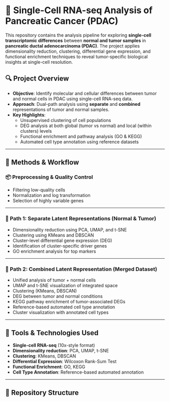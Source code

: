 # 🧬 Single-Cell RNA-seq Analysis of Pancreatic Cancer (PDAC)

This repository contains the analysis pipeline for exploring **single-cell transcriptomic differences** between **normal and tumor samples** in **pancreatic ductal adenocarcinoma (PDAC)**. The project applies dimensionality reduction, clustering, differential gene expression, and functional enrichment techniques to reveal tumor-specific biological insights at single-cell resolution.

## 🔍 Project Overview

- **Objective**: Identify molecular and cellular differences between tumor and normal cells in PDAC using single-cell RNA-seq data.
- **Approach**: Dual-path analysis using **separate** and **combined** representations of tumor and normal samples.
- **Key Highlights**:
  - Unsupervised clustering of cell populations
  - DEG analysis at both global (tumor vs normal) and local (within clusters) levels
  - Functional enrichment and pathway analysis (GO & KEGG)
  - Automated cell type annotation using reference datasets

---

## 🧪 Methods & Workflow

### 📦 Preprocessing & Quality Control
- Filtering low-quality cells
- Normalization and log transformation
- Selection of highly variable genes

---

### 🔹 Path 1: Separate Latent Representations (Normal & Tumor)
- Dimensionality reduction using PCA, UMAP, and t-SNE
- Clustering using KMeans and DBSCAN
- Cluster-level differential gene expression (DEG)
- Identification of cluster-specific driver genes
- GO enrichment analysis for top markers

---

### 🔸 Path 2: Combined Latent Representation (Merged Dataset)
- Unified analysis of tumor + normal cells
- UMAP and t-SNE visualization of integrated space
- Clustering (KMeans, DBSCAN)
- DEG between tumor and normal conditions
- KEGG pathway enrichment of tumor-associated DEGs
- Reference-based automated cell type annotation
- Cluster visualization with annotated cell types

---

## 🧰 Tools & Technologies Used
- **Single-cell RNA-seq** (10x-style format)
- **Dimensionality reduction**: PCA, UMAP, t-SNE
- **Clustering**: KMeans, DBSCAN
- **Differential Expression**: Wilcoxon Rank-Sum Test
- **Functional Enrichment**: GO, KEGG
- **Cell Type Annotation**: Reference-based automated annotation


---

## 📂 Repository Structure

